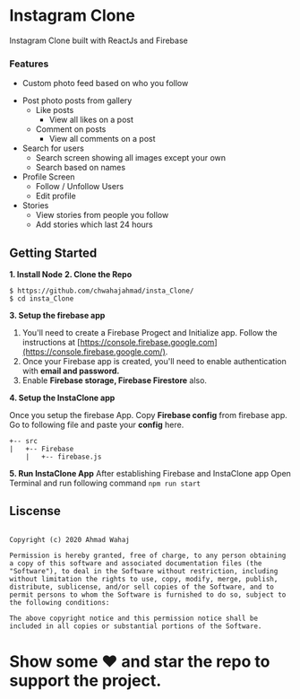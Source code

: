 # Instagram Clone
Instagram Clone built with ReactJs and Firebase

### Features

* Custom photo feed based on who you follow
-   Post photo posts from gallery
    -   Like posts
        -   View all likes on a post
    -   Comment on posts
        -   View all comments on a post
-   Search for users
    -   Search screen showing all images except your own
    -   Search based on names
-   Profile Screen
    -   Follow / Unfollow Users
    -   Edit profile
-   Stories
    -   View stories from people you follow
    -   Add stories which last 24 hours
## Getting Started

**1. Install Node**
**2. Clone the Repo**
```
$ https://github.com/chwahajahmad/insta_Clone/
$ cd insta_Clone 
```
**3. Setup the firebase app**
1.  You'll need to create a Firebase Progect and Initialize app. Follow the instructions at  [https://console.firebase.google.com](https://console.firebase.google.com/).
2.  Once your Firebase app is created, you'll need to enable authentication with **email and password.**
3. Enable **Firebase storage, Firebase Firestore** also.

**4. Setup the InstaClone app**
 
Once you setup the firebase App. Copy **Firebase config** from firebase app. Go to following file and paste your **config** here.
```
+-- src
|   +-- Firebase
	|   +-- firebase.js
```
**5. Run InstaClone App**
After establishing Firebase and InstaClone app Open Terminal and run following command
 ```npm run start```

## Liscense

```

Copyright (c) 2020 Ahmad Wahaj

Permission is hereby granted, free of charge, to any person obtaining a copy of this software and associated documentation files (the "Software"), to deal in the Software without restriction, including without limitation the rights to use, copy, modify, merge, publish, distribute, sublicense, and/or sell copies of the Software, and to permit persons to whom the Software is furnished to do so, subject to the following conditions:

The above copyright notice and this permission notice shall be included in all copies or substantial portions of the Software.

```

# Show some ❤️ and star the repo to support the project.
